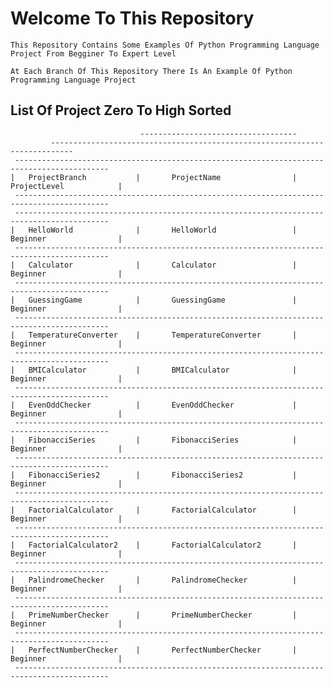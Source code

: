 # Welcome To This Repository
    This Repository Contains Some Examples Of Python Programming Language Project From Begginer To Expert Level

    At Each Branch Of This Repository There Is An Example Of Python Programming Language Project


## List Of Project Zero To High Sorted

                                 -----------------------------------  
             ---------------------------------------------------------------------------
     -------------------------------------------------------------------------------------------
    |   ProjectBranch           |       ProjectName                |    ProjectLevel            |
     -------------------------------------------------------------------------------------------
     -------------------------------------------------------------------------------------------
    |   HelloWorld              |       HelloWorld                 |    Beginner                |
     -------------------------------------------------------------------------------------------
    |   Calculator              |       Calculator                 |    Beginner                |
     -------------------------------------------------------------------------------------------
    |   GuessingGame            |       GuessingGame               |    Beginner                |
     -------------------------------------------------------------------------------------------
    |   TemperatureConverter    |       TemperatureConverter       |    Beginner                |
     -------------------------------------------------------------------------------------------
    |   BMICalculator           |       BMICalculator              |    Beginner                |
     -------------------------------------------------------------------------------------------
    |   EvenOddChecker          |       EvenOddChecker             |    Beginner                |
     -------------------------------------------------------------------------------------------
    |   FibonacciSeries         |       FibonacciSeries            |    Beginner                |
     -------------------------------------------------------------------------------------------
    |   FibonacciSeries2        |       FibonacciSeries2           |    Beginner                |
     -------------------------------------------------------------------------------------------             
    |   FactorialCalculator     |       FactorialCalculator        |    Beginner                |
     -------------------------------------------------------------------------------------------
    |   FactorialCalculator2    |       FactorialCalculator2       |    Beginner                |
     -------------------------------------------------------------------------------------------
    |   PalindromeChecker       |       PalindromeChecker          |    Beginner                |
     -------------------------------------------------------------------------------------------
    |   PrimeNumberChecker      |       PrimeNumberChecker         |    Beginner                |
     -------------------------------------------------------------------------------------------
    |   PerfectNumberChecker    |       PerfectNumberChecker       |    Beginner                | 
     -------------------------------------------------------------------------------------------